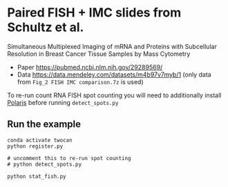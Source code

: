 # Paired FISH + IMC slides from Schultz et al. 

Simultaneous Multiplexed Imaging of mRNA and Proteins with Subcellular Resolution in Breast Cancer Tissue Samples by Mass Cytometry 

* Paper https://pubmed.ncbi.nlm.nih.gov/29289569/
* Data https://data.mendeley.com/datasets/m4b97v7myb/1  (only data from `Fig_2 FISH IMC comparison.7z` is used)


To re-run count RNA FISH spot counting you will need to additionally install [Polaris](https://doi.org/10.1016/j.cels.2024.04.006) before running `detect_spots.py`

## Run the example

```
conda activate twocan
python register.py

# uncomment this to re-run spot counting
# python detect_spots.py

python stat_fish.py
```